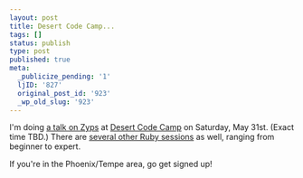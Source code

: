 ```yaml
---
layout: post
title: Desert Code Camp...
tags: []
status: publish
type: post
published: true
meta:
  _publicize_pending: '1'
  ljID: '827'
  original_post_id: '923'
  _wp_old_slug: '923'
---
```

I'm doing <a href="http://www.desertcodecamp.com/signUp.aspx?session=389">a talk on Zyps</a> at <a href="http://www.desertcodecamp.com/">Desert Code Camp</a> on Saturday, May 31st.  (Exact time TBD.)  There are <a href="http://www.desertcodecamp.com/sessions.aspx#Track250">several other Ruby sessions</a> as well, ranging from beginner to expert.

If you're in the Phoenix/Tempe area, go get signed up!
